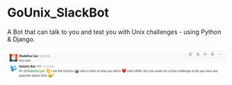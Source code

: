 # GoUnix_SlackBot
A Bot that can talk to you and test you with Unix challenges - using Python & Django.

![Alt text](./GoUnix_SlackBot.png?)
